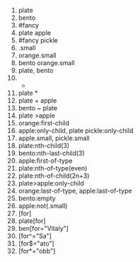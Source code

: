 1. plate
2. bento
3. #fancy
4. plate apple
5. #fancy pickle
6. .small
7. orange.small
8. bento orange.small
9. plate, bento 
10. *
11. plate *
12. plate + apple
13. bento ~ plate
14. plate >apple
15. orange:first-child
16. apple:only-child, plate pickle:only-child
17. apple.small, pickle.small
18. plate:nth-child(3)
19. bento:nth-last-child(3)
20. apple:first-of-type
21. plate:nth-of-type(even)
22. plate:nth-of-child(2n+3)
23. plate>apple:only-child
24. orange:last-of-type, apple:last-of-type
25. bento:empty
26. apple:not(.small)
27. [for]
28. plate[for]
29. ben[for="Vitaly"]
30. [for^="Sa"]
31. [for$="ato"]
32. [for*="obb"]